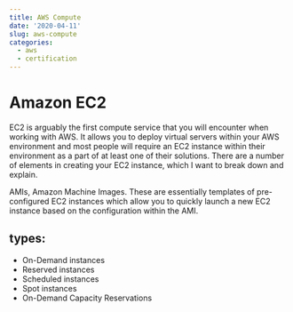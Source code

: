 ```yaml
---
title: AWS Compute
date: '2020-04-11'
slug: aws-compute
categories:
  - aws
  - certification
---
```


# Amazon EC2

EC2 is arguably the first compute service that you will encounter when working with AWS. It allows you to deploy virtual servers within your AWS environment and most people will require an EC2 instance within their environment as a part of at least one of their solutions. There are a number of elements in creating your EC2 instance, which I want to break down and explain.

AMIs, Amazon Machine Images. These are essentially templates of pre-configured EC2 instances which allow you to quickly launch a new EC2 instance based on the configuration within the AMI. 

## types:

* On-Demand instances
* Reserved instances
* Scheduled instances
* Spot instances
* On-Demand Capacity Reservations